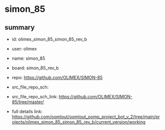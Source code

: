 # simon_85
 
## summary 
* id: olimex_simon_85_simon_85_rev_b
* user: olimex
* name: simon_85
* board: simon_85_rev_b
* repo: https://github.com/OLIMEX/SIMON-85



* src_file_repo_sch: 
* src_file_repo_sch_link: https://github.com/OLIMEX/SIMON-85/tree/master/
* full details link: https://github.com/oomlout/oomlout_oomp_project_bot_v_2/tree/main/projects/olimex_simon_85_simon_85_rev_b/current_version/working  







